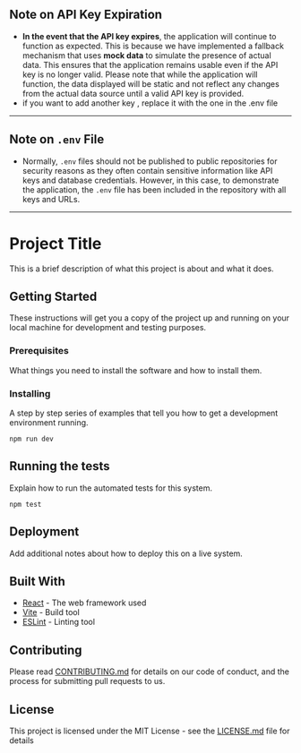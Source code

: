 ## Note on API Key Expiration

- **In the event that the API key expires**, the application will continue to function as expected. This is because we have implemented a fallback mechanism that uses **mock data** to simulate the presence of actual data. This ensures that the application remains usable even if the API key is no longer valid. Please note that while the application will function, the data displayed will be static and not reflect any changes from the actual data source until a valid API key is provided.
- if you want to add another key , replace it with the one in the .env file
---
## Note on `.env` File

- Normally, `.env` files should not be published to public repositories for security reasons as they often contain sensitive information like API keys and database credentials. However, in this case, to demonstrate the application, the `.env` file has been included in the repository with all keys and URLs.
---
# Project Title

This is a brief description of what this project is about and what it does.




## Getting Started

These instructions will get you a copy of the project up and running on your local machine for development and testing purposes.

### Prerequisites

What things you need to install the software and how to install them.



### Installing

A step by step series of examples that tell you how to get a development environment running.
```
npm run dev
```



## Running the tests

Explain how to run the automated tests for this system.

```
npm test
```


## Deployment

Add additional notes about how to deploy this on a live system.

## Built With

* [React](https://reactjs.org/) - The web framework used
* [Vite](https://vitejs.dev/) - Build tool
* [ESLint](https://eslint.org/) - Linting tool

## Contributing

Please read [CONTRIBUTING.md](https://gist.github.com/PurpleBooth/b24679402957c63ec426) for details on our code of conduct, and the process for submitting pull requests to us.

## License

This project is licensed under the MIT License - see the [LICENSE.md](LICENSE.md) file for details